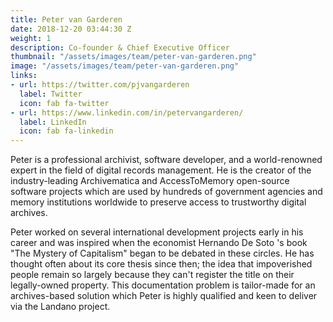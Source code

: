 ```yaml
---
title: Peter van Garderen
date: 2018-12-20 03:44:30 Z
weight: 1
description: Co-founder & Chief Executive Officer
thumbnail: "/assets/images/team/peter-van-garderen.png"
image: "/assets/images/team/peter-van-garderen.png"
links:
- url: https://twitter.com/pjvangarderen
  label: Twitter
  icon: fab fa-twitter
- url: https://www.linkedin.com/in/petervangarderen/
  label: LinkedIn
  icon: fab fa-linkedin
---
```


Peter is a professional archivist, software developer, and a world-renowned expert in the field of digital records management. He is the creator of the industry-leading Archivematica and AccessToMemory open-source software projects which are used by hundreds of government agencies and memory institutions worldwide to preserve access to trustworthy digital archives.

Peter worked on several international development projects early in his career and was inspired when the economist Hernando De Soto 's book "The Mystery of Capitalism" began to be debated in these circles. He has thought often about its core thesis since then; the idea that impoverished people remain so largely because they can't register the title on their legally-owned property. This documentation problem is tailor-made for an archives-based solution which Peter is highly qualified and keen to deliver via the Landano project.